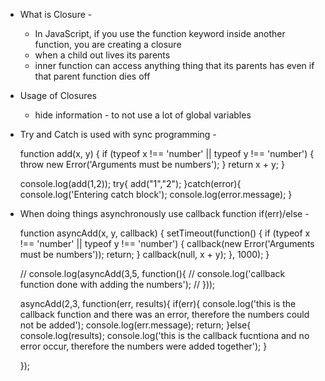 - What is Closure -
  -  In JavaScript, if you use the function keyword inside another function, you are creating a closure
  - when a child out lives its parents
  - inner function can access anything thing that its parents has even if that parent function dies off

- Usage of Closures
    - hide information - to not use a lot of global variables




 - Try and Catch is used with sync programming -

    function add(x, y) {
      if (typeof x !== 'number' || typeof y !== 'number') {
        throw new Error('Arguments must be numbers');
      }
      return x + y;
    }

    console.log(add(1,2));
    try{
      add("1","2");
    }catch(error){
      console.log('Entering catch block');
      console.log(error.message);
    }


 - When doing things asynchronously use callback function if(err)/else -

    function asyncAdd(x, y, callback) {
      setTimeout(function() {
        if (typeof x !== 'number' || typeof y !== 'number') {
          callback(new Error('Arguments must be numbers'));
          return;
        }
        callback(null, x + y);
      }, 1000);
    }

    // console.log(asyncAdd(3,5, function(){
    //   console.log('callback function done with adding the numbers');
    // }));


    asyncAdd(2,3, function(err, results){
      if(err){
        console.log('this is the callback function and there was an error, therefore the numbers could not be added');
        console.log(err.message);
        return;
      }else{
        console.log(results);
        console.log('this is the callback fucntiona and no error occur, therefore the numbers were added together');
      }

    });
